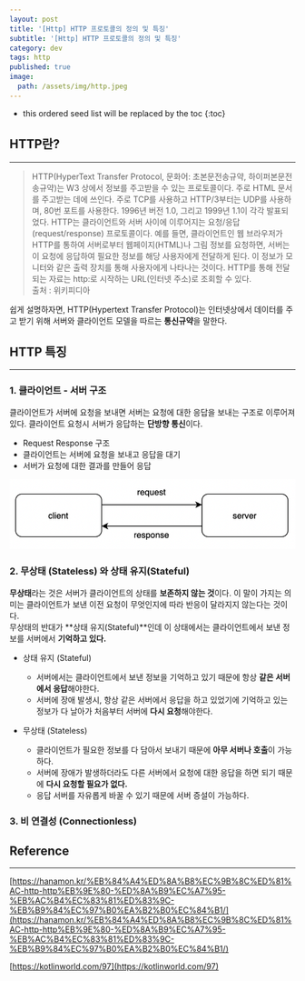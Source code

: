 ```yaml
---
layout: post
title: '[Http] HTTP 프로토콜의 정의 및 특징'
subtitle: '[Http] HTTP 프로토콜의 정의 및 특징'
category: dev
tags: http
published: true
image:
  path: /assets/img/http.jpeg
---
```


<!-- prettier-ignore -->
* this ordered seed list will be replaced by the toc 
{:toc}

## HTTP란?

---

> HTTP(HyperText Transfer Protocol, 문화어: 초본문전송규약, 하이퍼본문전송규약)는 W3 상에서 정보를 주고받을 수 있는 프로토콜이다. 주로 HTML 문서를 주고받는 데에 쓰인다. 주로 TCP를 사용하고 HTTP/3부터는 UDP를 사용하며, 80번 포트를 사용한다. 1996년 버전 1.0, 그리고 1999년 1.1이 각각 발표되었다.
> HTTP는 클라이언트와 서버 사이에 이루어지는 요청/응답(request/response) 프로토콜이다. 예를 들면, 클라이언트인 웹 브라우저가 HTTP를 통하여 서버로부터 웹페이지(HTML)나 그림 정보를 요청하면, 서버는 이 요청에 응답하여 필요한 정보를 해당 사용자에게 전달하게 된다. 이 정보가 모니터와 같은 출력 장치를 통해 사용자에게 나타나는 것이다.
> HTTP를 통해 전달되는 자료는 http:로 시작하는 URL(인터넷 주소)로 조회할 수 있다.  
> 출처 : 위키피디아

쉽게 설명하자면, HTTP(Hypertext Transfer Protocol)는 인터넷상에서 데이터를 주고 받기 위해 서버와 클라이언트 모델을 따르는 **통신규약**을 말한다.

## HTTP 특징

---

### 1. 클라이언트 - 서버 구조

클라이언트가 서버에 요청을 보내면 서버는 요청에 대한 응답을 보내는 구조로 이루어져있다. 클라이언트 요청시 서버가 응답하는 **단방향 통신**이다.

- Request Response 구조
- 클라이언트는 서버에 요청을 보내고 응답을 대기
- 서버가 요청에 대한 결과를 만들어 응답

![client-server](/assets/img/development/2022/10/20/client-server.png)

### 2. 무상태 (Stateless) 와 상태 유지(Stateful)

**무상태**라는 것은 서버가 클라이언트의 상태를 **보존하지 않는 것**이다. 이 말이 가지는 의미는 클라이언트가 보낸 이전 요청이 무엇인지에 따라 반응이 달라지지 않는다는 것이다.  
무상태의 반대가 **상태 유지(Stateful)**인데 이 상태에서는 클라이언트에서 보낸 정보를 서버에서 **기억하고 있다.**

- 상태 유지 (Stateful)

  - 서버에서는 클라이언트에서 보낸 정보을 기억하고 있기 때문에 항상 **같은 서버에서 응답**해야한다.
  - 서버에 장애 발생시, 항상 같은 서버에서 응답을 하고 있었기에 기억하고 있는 정보가 다 날아가 처음부터 서버에 **다시 요청**해야한다.

- 무상태 (Stateless)

  - 클라이언트가 필요한 정보를 다 담아서 보내기 때문에 **아무 서버나 호출**이 가능하다.
  - 서버에 장애가 발생하더라도 다른 서버에서 요청에 대한 응답을 하면 되기 때문에 **다시 요청할 필요가 없다.**
  - 응답 서버를 자유롭게 바꿀 수 있기 때문에 서버 증설이 가능하다.

### 3. 비 연결성 (Connectionless)

## Reference

---

[https://hanamon.kr/%EB%84%A4%ED%8A%B8%EC%9B%8C%ED%81%AC-http-http%EB%9E%80-%ED%8A%B9%EC%A7%95-%EB%AC%B4%EC%83%81%ED%83%9C-%EB%B9%84%EC%97%B0%EA%B2%B0%EC%84%B1/](https://hanamon.kr/%EB%84%A4%ED%8A%B8%EC%9B%8C%ED%81%AC-http-http%EB%9E%80-%ED%8A%B9%EC%A7%95-%EB%AC%B4%EC%83%81%ED%83%9C-%EB%B9%84%EC%97%B0%EA%B2%B0%EC%84%B1/)

[https://kotlinworld.com/97](https://kotlinworld.com/97)
